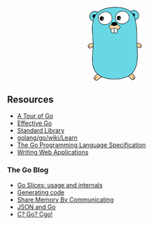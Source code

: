 <div align="center">
  <a href="https://github.com/golang/go">
    <img src="https://raw.githubusercontent.com/dunstontc/assets/master/images/logos/gopher.png" alt="gopher" title="gopher" width="25%">
  </a>
</div>

## Resources
- [A Tour of Go](https://tour.golang.org/list)
- [Effective Go](https://golang.org/doc/effective_go.html)
- [Standard Library](https://golang.org/pkg/)
- [golang/go/wiki/Learn](https://github.com/golang/go/wiki/Learn)
- [The Go Programming Language Specification](https://golang.org/ref/spec)
- [Writing Web Applications](https://golang.org/doc/articles/wiki/)

### The Go Blog
- [Go Slices: usage and internals](https://blog.golang.org/go-slices-usage-and-internals)
- [Generating code](https://blog.golang.org/generate)
- [Share Memory By Communicating](https://blog.golang.org/share-memory-by-communicating)
- [JSON and Go](https://blog.golang.org/json-and-go)
- [C? Go? Cgo!](https://blog.golang.org/c-go-cgo)
